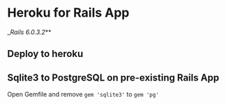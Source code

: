 # Heroku for Rails App
__Rails 6.0.3.2_**

Deploy to heroku
----------------

Sqlite3 to PostgreSQL on pre-existing Rails App
-----------------------------------------------

Open Gemfile and remove `gem 'sqlite3'` to `gem 'pg'`
